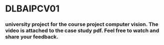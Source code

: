 # DLBAIPCV01
### university project for the course project computer vision. The video is attached to the case study pdf. Feel free to watch and share your feedback.
